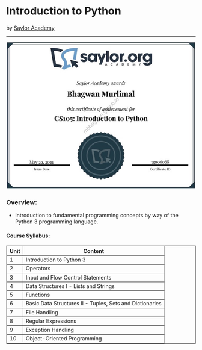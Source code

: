 <h1>Introduction to Python</h1>
by <a href="https://learn.saylor.org/course/view.php?id=439">Saylor Academy</a>
<hr>

<!-- ![Certificate of Completion](unix_essential_training.jpg) -->

![Certificate of Completion](/images/introduction_to_python.jpg)
 
<h3>Overview:</h3>
<ul>
 <li>Introduction to fundamental programming concepts by way of the Python 3 programming language. </li>
</ul>

<h4>Course Syllabus:</h4>

<table border="1">
 <tr>
  <th>Unit</th>
  <th>Content</th>
 </tr>
 <tr>
  <td>1</td>
  <td>Introduction to Python 3</td>
 </tr>
 <tr>
  <td>2</td>
  <td>Operators</td>
 </tr>
 <tr>
  <td>3</td>
  <td>Input and Flow Control Statements</td>
 </tr>
 <tr>
  <td>4</td>
  <td>Data Structures I - Lists and Strings</td>
 </tr>
 <tr>
  <td>5</td>
  <td>Functions</td>
 </tr>
 <tr>
  <td>6</td>
  <td>Basic Data Structures II - Tuples, Sets and Dictionaries</td>
 </tr>
  <tr>
  <td>7</td>
  <td>File Handling</td>
 </tr>
  <tr>
  <td>8</td>
  <td>Regular Expressions</td>
 </tr>
  <tr>
  <td>9</td>
  <td>Exception Handling</td>
 </tr>
  <tr>
  <td>10</td>
  <td>Object-Oriented Programming</td>
 </tr>
</table>
